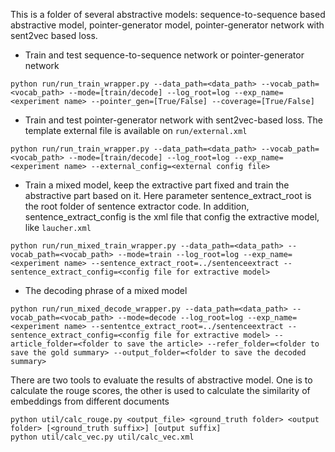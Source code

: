 This is a folder of several abstractive models: sequence-to-sequence based abstractive model, pointer-generator model, pointer-generator network with sent2vec based loss.

* Train and test sequence-to-sequence network or pointer-generator network

```
python run/run_train_wrapper.py --data_path=<data_path> --vocab_path=<vocab_path> --mode=[train/decode] --log_root=log --exp_name=<experiment name> --pointer_gen=[True/False] --coverage=[True/False]
```

* Train and test pointer-generator network with sent2vec-based loss. The template external file is available on `run/external.xml`

```
python run/run_train_wrapper.py --data_path=<data_path> --vocab_path=<vocab_path> --mode=[train/decode] --log_root=log --exp_name=<experiment name> --external_config=<external config file>
```

* Train a mixed model, keep the extractive part fixed and train the abstractive part based on it. Here parameter sentence_extract_root is the root folder of sentence extractor code. In addition, sentence_extract_config is the xml file that config the extractive model, like `laucher.xml`

```
python run/run_mixed_train_wrapper.py --data_path=<data_path> --vocab_path=<vocab_path> --mode=train --log_root=log --exp_name=<experiment name> --sentence_extract_root=../sentenceextract --sentence_extract_config=<config file for extractive model>
```

* The decoding phrase of a mixed model

```
python run/run_mixed_decode_wrapper.py --data_path=<data_path> --vocab_path=<vocab_path> --mode=decode --log_root=log --exp_name=<experiment name> --sententce_extract_root=../sentenceextract --sentence_extract_config=<config file for extractive model> --article_folder=<folder to save the article> --refer_folder=<folder to save the gold summary> --output_folder=<folder to save the decoded summary>
```

There are two tools to evaluate the results of abstractive model. One is to calculate the rouge scores, the other is used to calculate the similarity of embeddings from different documents

```
python util/calc_rouge.py <output_file> <ground_truth folder> <output folder> [<ground_truth suffix>] [output suffix]
python util/calc_vec.py util/calc_vec.xml
```
